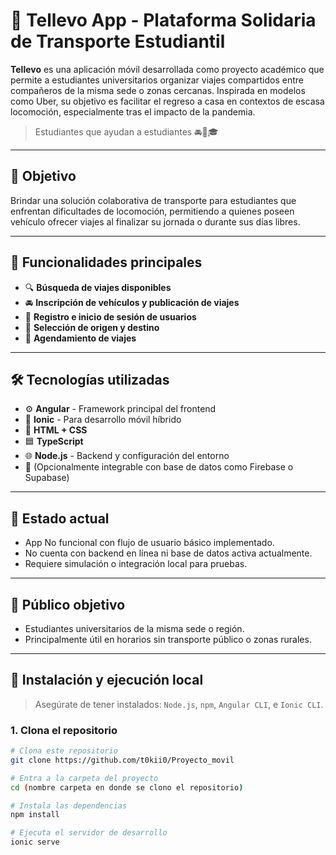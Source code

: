 # 🚗 Tellevo App - Plataforma Solidaria de Transporte Estudiantil

**Tellevo** es una aplicación móvil desarrollada como proyecto académico que permite a estudiantes universitarios organizar viajes compartidos entre compañeros de la misma sede o zonas cercanas. Inspirada en modelos como Uber, su objetivo es facilitar el regreso a casa en contextos de escasa locomoción, especialmente tras el impacto de la pandemia.

> Estudiantes que ayudan a estudiantes 🚘🤝🎓

---

## 🎯 Objetivo

Brindar una solución colaborativa de transporte para estudiantes que enfrentan dificultades de locomoción, permitiendo a quienes poseen vehículo ofrecer viajes al finalizar su jornada o durante sus días libres.

---

## 🧩 Funcionalidades principales

- 🔍 **Búsqueda de viajes disponibles**
- 🚘 **Inscripción de vehículos y publicación de viajes**
- 👤 **Registro e inicio de sesión de usuarios**
- 📍 **Selección de origen y destino**
- 📅 **Agendamiento de viajes**


---

## 🛠️ Tecnologías utilizadas

- ⚙️ **Angular** - Framework principal del frontend
- 📱 **Ionic** - Para desarrollo móvil híbrido
- 🎨 **HTML + CSS**
- 🟦 **TypeScript**
- 🌐 **Node.js** - Backend y configuración del entorno
- 🔗 (Opcionalmente integrable con base de datos como Firebase o Supabase)

---

## 🧪 Estado actual

- App No funcional con flujo de usuario básico implementado.
- No cuenta con backend en línea ni base de datos activa actualmente.
- Requiere simulación o integración local para pruebas.

---

## 📱 Público objetivo

- Estudiantes universitarios de la misma sede o región.
- Principalmente útil en horarios sin transporte público o zonas rurales.

---

## 🧭 Instalación y ejecución local

> Asegúrate de tener instalados: `Node.js`, `npm`, `Angular CLI`, e `Ionic CLI`.

### 1. Clona el repositorio

```bash
# Clona este repositorio
git clone https://github.com/t0kii0/Proyecto_movil

# Entra a la carpeta del proyecto
cd (nombre carpeta en donde se clono el repositorio)

# Instala las dependencias
npm install

# Ejecuta el servidor de desarrollo
ionic serve
